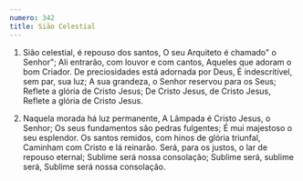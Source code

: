 ```yaml
---
numero: 342
title: Sião Celestial
---
```

1. Sião celestial, é repouso dos santos,
O seu Arquiteto é chamado" o Senhor";
Ali entrarão, com louvor e com cantos,
Aqueles que adoram o bom Criador.
De preciosidades está adornada por Deus,
É indescritível, sem par, sua luz;
A sua grandeza, o Senhor reservou para os Seus;
Reflete a glória de Cristo Jesus;
De Cristo Jesus, de Cristo Jesus,
Reflete a glória de Cristo Jesus.

2. Naquela morada há luz permanente,
A Lâmpada é Cristo Jesus, o Senhor;
Os seus fundamentos são pedras fulgentes;
É mui majestoso o seu esplendor.
Os santos remidos, com hinos de glória triunfal,
Caminham com Cristo e lá reinarão.
Será, para os justos, o lar de repouso eternal;
Sublime será nossa consolação;
Sublime será, sublime será,
Sublime será nossa consolação.

